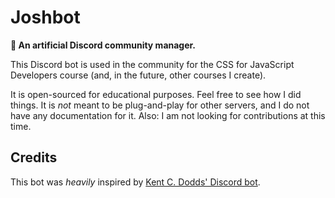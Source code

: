 # Joshbot

**🤖 An artificial Discord community manager.**

This Discord bot is used in the community for the CSS for JavaScript Developers course (and, in the future, other courses I create).

It is open-sourced for educational purposes. Feel free to see how I did things. It is _not_ meant to be plug-and-play for other servers, and I do not have any documentation for it. Also: I am not looking for contributions at this time.

## Credits

This bot was _heavily_ inspired by [Kent C. Dodds' Discord bot](https://github.com/kentcdodds/kcd-discord-bot).
